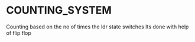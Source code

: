 # COUNTING_SYSTEM
Counting based on the no of times the ldr state switches 
Its done with help of flip flop
